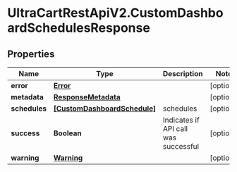 # UltraCartRestApiV2.CustomDashboardSchedulesResponse

## Properties
Name | Type | Description | Notes
------------ | ------------- | ------------- | -------------
**error** | [**Error**](Error.md) |  | [optional] 
**metadata** | [**ResponseMetadata**](ResponseMetadata.md) |  | [optional] 
**schedules** | [**[CustomDashboardSchedule]**](CustomDashboardSchedule.md) | schedules | [optional] 
**success** | **Boolean** | Indicates if API call was successful | [optional] 
**warning** | [**Warning**](Warning.md) |  | [optional] 



